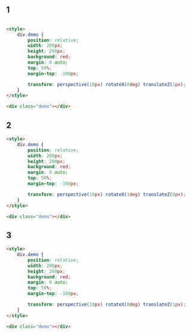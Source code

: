 <style>
.markdown-section iframe[data-id="0"] {
    height: 300px;
}
</style>

## 1

[](../_iframe/transform-perspective-0.html ':include data-id=0')

<!-- run -->
```html

<style>
	div.demo {
		position: relative;
		width: 200px;
		height: 200px;
		background: red;
		margin: 0 auto;
		top: 50%;
		margin-top: -100px;

		transform: perspective(10px) rotateX(0deg) translateZ(1px);
	}
</style>

<div class="demo"></div>
```

## 2

[](../_iframe/transform-perspective-1.html ':include data-id=1')

<!-- run -->
```html
<style>
	div.demo {
		position: relative;
		width: 200px;
		height: 200px;
		background: red;
		margin: 0 auto;
		top: 50%;
		margin-top: -100px;

		transform: perspective(10px) rotateX(1deg) translateZ(0px);
	}
</style>

<div class="demo"></div>
```

## 3

[](../_iframe/transform-perspective-2.html ':include data-id=2')

<!-- run -->
```html
<style>
	div.demo {
		position: relative;
		width: 200px;
		height: 200px;
		background: red;
		margin: 0 auto;
		top: 50%;
		margin-top: -100px;

		transform: perspective(10px) rotateX(0deg) translateZ(1px);
	}
</style>

<div class="demo"></div>
```
